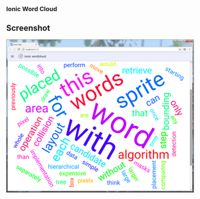 ### Ionic Word Cloud

## Screenshot
![Screenshot](https://raw.githubusercontent.com/julianperrott/Ionic-WordCloud/master/screenshot.png "screenshot")